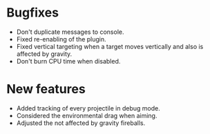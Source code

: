 # Bugfixes
* Don't duplicate messages to console.
* Fixed re-enabling of the plugin.
* Fixed vertical targeting when a target moves vertically and also is affected by gravity.
* Don't burn CPU time when disabled.

# New features
* Added tracking of every projectile in debug mode.
* Considered the environmental drag when aiming.
* Adjusted the not affected by gravity fireballs.
